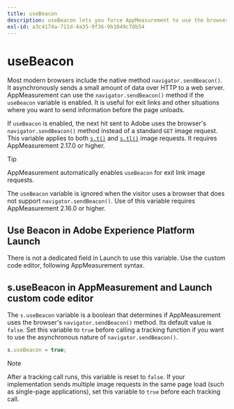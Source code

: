```yaml
---
title: useBeacon
description: useBeacon lets you force AppMeasurement to use the browsers sendBeacon API
exl-id: a3c4174a-711d-4a35-9f36-9b1049c7db54
---
```

# useBeacon

Most modern browsers include the native method `navigator.sendBeacon()`. It asynchronously sends a small amount of data over HTTP to a web server. AppMeasurement can use the `navigator.sendBeacon()` method if the `useBeacon` variable is enabled. It is useful for exit links and other situations where you want to send information before the page unloads.

If `useBeacon` is enabled, the next hit sent to Adobe uses the browser's `navigator.sendBeacon()` method instead of a standard `GET` image request. This variable applies to both [`s.t()`](../functions/t-method.md) and [`s.tl()`](../functions/tl-method.md) image requests. It requires AppMeasurement 2.17.0 or higher.

>[!TIP]
>
>AppMeasurement automatically enables `useBeacon` for exit link image requests.

The `useBeacon` variable is ignored when the visitor uses a browser that does not support `navigator.sendBeacon()`. Use of this variable requires AppMeasurement 2.16.0 or higher.

## Use Beacon in Adobe Experience Platform Launch

There is not a dedicated field in Launch to use this variable. Use the custom code editor, following AppMeasurement syntax.

## s.useBeacon in AppMeasurement and Launch custom code editor

The `s.useBeacon` variable is a boolean that determines if AppMeasurement uses the browser's `navigator.sendBeacon()` method. Its default value is `false`. Set this variable to `true` before calling a tracking function if you want to use the asynchronous nature of `navigator.sendBeacon()`.

```js
s.useBeacon = true;
```

>[!NOTE]
>
>After a tracking call runs, this variable is reset to `false`. If your implementation sends multiple image requests in the same page load (such as single-page applications), set this variable to `true` before each tracking call.
